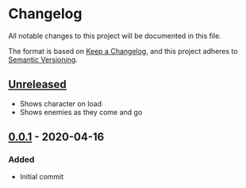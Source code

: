 # Changelog

All notable changes to this project will be documented in this file.

The format is based on [Keep a Changelog](https://keepachangelog.com/en/1.0.0/),
and this project adheres to [Semantic Versioning](https://semver.org/spec/v2.0.0.html).

## [Unreleased]

- Shows character on load
- Shows enemies as they come and go

## [0.0.1] - 2020-04-16
### Added

- Initial commit

[unreleased]: https://github.com/katerberg/7drl/compare/v0.0.1...HEAD
[0.0.1]: https://github.com/katerberg/7drl/releases/tag/v0.0.1
